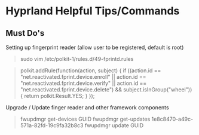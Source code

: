 # Hyprland Helpful Tips/Commands

## Must Do's

Setting up fingerprint reader (allow user to be registered, default is root)

> sudo vim /etc/polkit-1/rules.d/49-fprintd.rules

> polkit.addRule(function(action, subject) {
>     if ((action.id == "net.reactivated.fprint.device.enroll" ||
>          action.id == "net.reactivated.fprint.device.verify" ||
>          action.id == "net.reactivated.fprint.device.delete") &&
>          subject.isInGroup("wheel")) {
>         return polkit.Result.YES;
>     }
> });

Upgrade / Update finger reader and other framework components

> fwupdmgr get-devices GUID
> fwupdmgr get-updates 1e8c8470-a49c-571a-82fd-19c9fa32b8c3
> fwupdmgr update GUID
